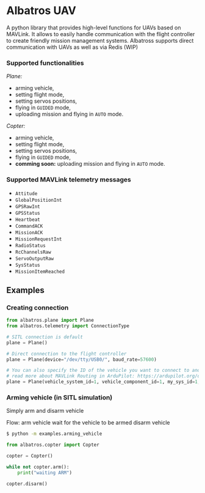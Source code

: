# Albatros UAV

A python library that provides high-level functions for UAVs based on MAVLink. It allows to easily handle communication with the flight controller to create friendly mission management systems. Albatross supports direct communication with UAVs as well as via Redis (WIP)

### Supported functionalities

*Plane:*

- arming vehicle,
- setting flight mode,
- setting servos positions,
- flying in `GUIDED` mode,
- uploading mission and flying in `AUTO` mode.

*Copter:*

- arming vehicle,
- setting flight mode,
- setting servos positions,
- flying in `GUIDED` mode,
- __comming soon:__ uploading mission and flying in `AUTO` mode.

### Supported MAVLink telemetry messages

- `Attitude`
- `GlobalPositionInt`
- `GPSRawInt`
- `GPSStatus`
- `Heartbeat`
- `CommandACK`
- `MissionACK`
- `MissionRequestInt`
- `RadioStatus`
- `RcChannelsRaw`
- `ServoOutputRaw`
- `SysStatus`
- `MissionItemReached`

## Examples

### Creating connection
```python
from albatros.plane import Plane
from albatros.telemetry import ConnectionType

# SITL connection is default
plane = Plane() 

# Direct connection to the flight controller
plane = Plane(device="/dev/tty/USB0/", baud_rate=57600)

# You can also specify the ID of the vehicle you want to connect to and the ID of your system
# read more about MAVLink Routing in ArduPilot: https://ardupilot.org/dev/docs/mavlink-routing-in-ardupilot.html
plane = Plane(vehicle_system_id=1, vehicle_component_id=1, my_sys_id=1, my_cmp_id=191)
```

### Arming vehicle (in SITL simulation)

Simply arm and disarm vehicle

Flow:
arm vehicle
wait for the vehicle to be armed
disarm vehicle

```bash
$ python -m examples.arming_vehicle
```

```python
from albatros.copter import Copter

copter = Copter()

while not copter.arm():
    print("waiting ARM")

copter.disarm()
```
